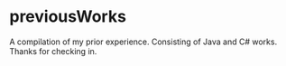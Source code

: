 # previousWorks
A compilation of my prior experience.
Consisting of Java and C# works.
Thanks for checking in.
